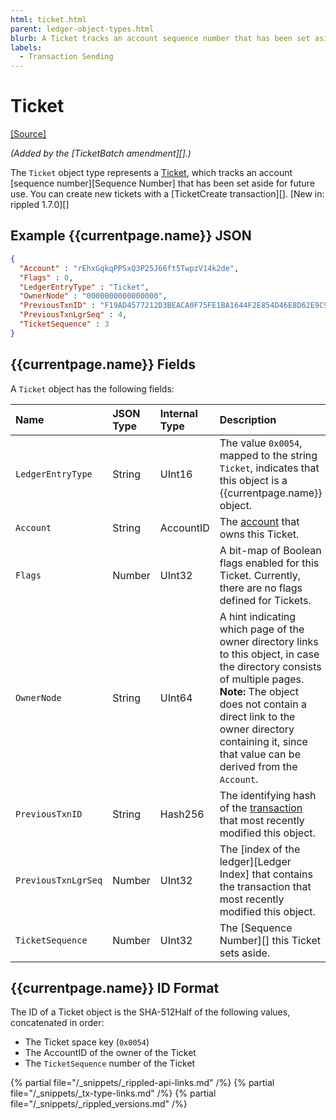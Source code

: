 ```yaml
---
html: ticket.html
parent: ledger-object-types.html
blurb: A Ticket tracks an account sequence number that has been set aside for future use.
labels:
  - Transaction Sending
---
```

# Ticket

[[Source]](https://github.com/ripple/rippled/blob/76a6956138c4ecd156c5c408f136ed3d6ab7d0c1/src/ripple/protocol/impl/LedgerFormats.cpp#L155-L164)

_(Added by the [TicketBatch amendment][].)_

The `Ticket` object type represents a [Ticket](tickets.html), which tracks an account [sequence number][Sequence Number] that has been set aside for future use. You can create new tickets with a [TicketCreate transaction][]. [New in: rippled 1.7.0][]

## Example {{currentpage.name}} JSON

```json
{
  "Account" : "rEhxGqkqPPSxQ3P25J66ft5TwpzV14k2de",
  "Flags" : 0,
  "LedgerEntryType" : "Ticket",
  "OwnerNode" : "0000000000000000",
  "PreviousTxnID" : "F19AD4577212D3BEACA0F75FE1BA1644F2E854D46E8D62E9C95D18E9708CBFB1",
  "PreviousTxnLgrSeq" : 4,
  "TicketSequence" : 3
}
```

## {{currentpage.name}} Fields

A `Ticket` object has the following fields:

| Name                | JSON Type | Internal Type | Description                |
|:--------------------|:----------|:--------------|:---------------------------|
| `LedgerEntryType`   | String    | UInt16        | The value `0x0054`, mapped to the string `Ticket`, indicates that this object is a {{currentpage.name}} object. |
| `Account`           | String    | AccountID     | The [account](accounts.html) that owns this Ticket. |
| `Flags`             | Number    | UInt32        | A bit-map of Boolean flags enabled for this Ticket. Currently, there are no flags defined for Tickets. |
| `OwnerNode`         | String    | UInt64        | A hint indicating which page of the owner directory links to this object, in case the directory consists of multiple pages. **Note:** The object does not contain a direct link to the owner directory containing it, since that value can be derived from the `Account`. |
| `PreviousTxnID`     | String    | Hash256       | The identifying hash of the [transaction](transaction-basics.html) that most recently modified this object. |
| `PreviousTxnLgrSeq` | Number    | UInt32        | The [index of the ledger][Ledger Index] that contains the transaction that most recently modified this object. |
| `TicketSequence`    | Number    | UInt32        | The [Sequence Number][] this Ticket sets aside. |

## {{currentpage.name}} ID Format

The ID of a Ticket object is the SHA-512Half of the following values, concatenated in order:

* The Ticket space key (`0x0054`)
* The AccountID of the owner of the Ticket
* The `TicketSequence` number of the Ticket

<!--{# common link defs #}-->
{% partial file="/_snippets/_rippled-api-links.md" /%}
{% partial file="/_snippets/_tx-type-links.md" /%}
{% partial file="/_snippets/_rippled_versions.md" /%}

